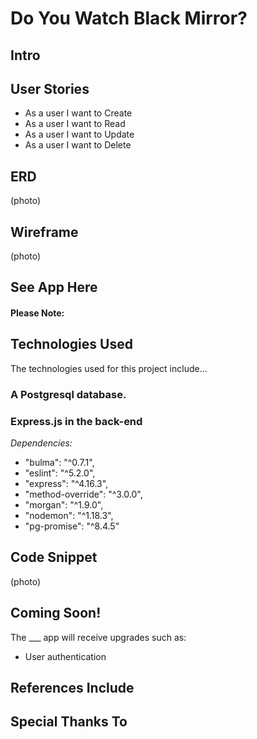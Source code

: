# Do You Watch Black Mirror?

## Intro


## User Stories
* As a user I want to Create
* As a user I want to Read
* As a user I want to Update
* As a user I want to Delete

## ERD
(photo)

## Wireframe
(photo)

## See App Here

#### Please Note:

## Technologies Used
The technologies used for this project include...
### A Postgresql database.
### Express.js in the back-end
*Dependencies:*
* "bulma": "^0.7.1",
* "eslint": "^5.2.0",
* "express": "^4.16.3",
* "method-override": "^3.0.0",
* "morgan": "^1.9.0",
* "nodemon": "^1.18.3",
* "pg-promise": "^8.4.5"

## Code Snippet
(photo)

## Coming Soon!
The ___ app will receive upgrades such as:
* User authentication

## References Include
## Special Thanks To
